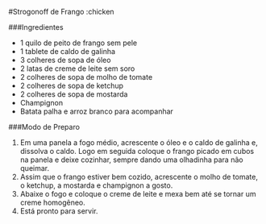 #Strogonoff de Frango :chicken

###Ingredientes

 - 1 quilo de peito de frango sem pele 
 - 1 tablete de caldo de galinha 
 - 3 colheres de sopa de óleo 
 - 2 latas de creme de leite sem soro 
 - 2 colheres de sopa de molho de tomate 
 - 2 colheres de sopa de ketchup 
 - 2 colheres de sopa de mostarda 
 - Champignon 
 - Batata palha e arroz branco para acompanhar 

###Modo de Preparo 

1. Em uma panela a fogo médio, acrescente o óleo e o caldo de galinha e, dissolva o caldo. Logo em seguida coloque o frango picado em cubos na panela e deixe cozinhar, sempre dando uma olhadinha para não queimar. 
2. Assim que o frango estiver bem cozido, acrescente o molho de tomate, o ketchup, a mostarda e champignon a gosto. 
3. Abaixe o fogo e coloque o creme de leite e mexa bem até se tornar um creme homogêneo. 
4. Está pronto para servir. 